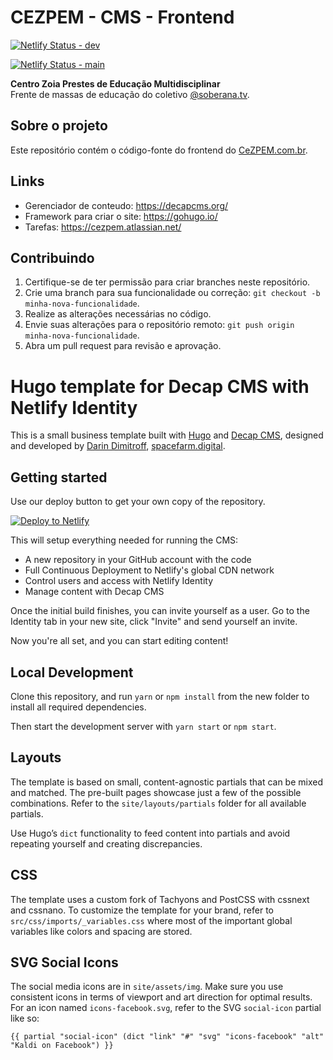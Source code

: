 # CEZPEM - CMS - Frontend


[![Netlify Status - dev](https://api.netlify.com/api/v1/badges/43e86ce0-ccff-4e1c-a8e0-413d2a85d2fd/deploy-status/?branch=main)](https://app.netlify.com/sites/devcezpem/deploys)

[![Netlify Status - main](https://api.netlify.com/api/v1/badges/43e86ce0-ccff-4e1c-a8e0-413d2a85d2fd/deploy-status/?branch=dev)](https://app.netlify.com/sites/devcezpem/deploys)

**Centro Zoia Prestes de Educação Multidisciplinar**  
Frente de massas de educação do coletivo [@soberana.tv](https://soberana.tv).

## Sobre o projeto
Este repositório contém o código-fonte do frontend do [CeZPEM.com.br](https://cezpem.com.br).

## Links
- Gerenciador de conteudo: https://decapcms.org/
- Framework para criar o site: https://gohugo.io/
- Tarefas: https://cezpem.atlassian.net/

## Contribuindo
1. Certifique-se de ter permissão para criar branches neste repositório.  
2. Crie uma branch para sua funcionalidade ou correção: `git checkout -b minha-nova-funcionalidade`.  
3. Realize as alterações necessárias no código.  
4. Envie suas alterações para o repositório remoto: `git push origin minha-nova-funcionalidade`.  
5. Abra um pull request para revisão e aprovação.

# Hugo template for Decap CMS with Netlify Identity

This is a small business template built with [Hugo](https://gohugo.io) and [Decap CMS](https://github.com/decaporg/decap-cms), designed and developed by [Darin Dimitroff](https://twitter.com/deezel), [spacefarm.digital](https://www.spacefarm.digital).

## Getting started

Use our deploy button to get your own copy of the repository. 

[![Deploy to Netlify](https://www.netlify.com/img/deploy/button.svg)](https://app.netlify.com/start/deploy?repository=https://github.com/decaporg/one-click-hugo-cms&stack=cms)

This will setup everything needed for running the CMS:

* A new repository in your GitHub account with the code
* Full Continuous Deployment to Netlify's global CDN network
* Control users and access with Netlify Identity
* Manage content with Decap CMS

Once the initial build finishes, you can invite yourself as a user. Go to the Identity tab in your new site, click "Invite" and send yourself an invite.

Now you're all set, and you can start editing content!

## Local Development

Clone this repository, and run `yarn` or `npm install` from the new folder to install all required dependencies.

Then start the development server with `yarn start` or `npm start`.

## Layouts

The template is based on small, content-agnostic partials that can be mixed and matched. The pre-built pages showcase just a few of the possible combinations. Refer to the `site/layouts/partials` folder for all available partials.

Use Hugo’s `dict` functionality to feed content into partials and avoid repeating yourself and creating discrepancies.

## CSS

The template uses a custom fork of Tachyons and PostCSS with cssnext and cssnano. To customize the template for your brand, refer to `src/css/imports/_variables.css` where most of the important global variables like colors and spacing are stored.

## SVG Social Icons

The social media icons are in `site/assets/img`.
Make sure you use consistent icons in terms of viewport and art direction for optimal results.
For an icon named `icons-facebook.svg`, refer to the SVG `social-icon` partial like so:

```
{{ partial "social-icon" (dict "link" "#" "svg" "icons-facebook" "alt" "Kaldi on Facebook") }}
```
